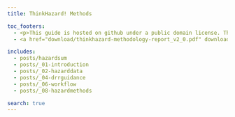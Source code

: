 ```yaml
---
title: ThinkHazard! Methods

toc_footers:
  - <p>This guide is hosted on github under a public domain license. The original work is a product of <a target="_blank"  href="http://www.thinkhazard.org">GFDRR ThinkHazard! project</a>.</p>
  - <a href="download/thinkhazard-methodology-report_v2_0.pdf" download="thinkhazard-methodology-report_v2_0.pdf" class="btn -black">Download PDF guide</a>.

includes:
  - posts/hazardsum
  - posts/_01-introduction
  - posts/_02-hazarddata
  - posts/_04-drrguidance
  - posts/_06-workflow
  - posts/_08-hazardmethods

search: true
---
```

